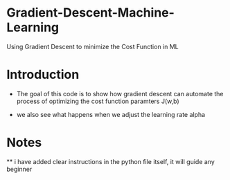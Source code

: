 # Gradient-Descent-Machine-Learning
Using Gradient Descent to minimize the Cost Function in ML

# Introduction
- The goal of this code is to show how gradient descent can automate the process of 
optimizing the cost function paramters J(w,b)

- we also see what happens when we adjust the learning rate alpha


# Notes

** i have added clear instructions in the python file itself, it will guide any beginner
